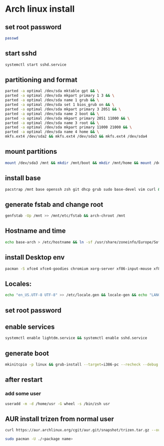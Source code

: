 # Arch linux install
## set root password
```bash
passwd
```
## start sshd
```bash
systemctl start sshd.service
```
## partitioning and format
```bash
parted -a optimal /dev/sda mktable gpt && \
parted -a optimal /dev/sda mkpart primary 1 3 && \
parted -a optimal /dev/sda name 1 grub && \
parted -a optimal /dev/sda set 1 bios_grub on && \
parted -a optimal /dev/sda mkpart primary 3 2051 && \
parted -a optimal /dev/sda name 2 boot && \
parted -a optimal /dev/sda mkpart primary 2051 11000 && \
parted -a optimal /dev/sda name 3 root && \
parted -a optimal /dev/sda mkpart primary 11000 21000 && \
parted -a optimal /dev/sda name 4 home && \
mkfs.ext4 /dev/sda2 && mkfs.ext4 /dev/sda3 && mkfs.ext4 /dev/sda4
```

## mount partitions
```bash
mount /dev/sda3 /mnt && mkdir /mnt/boot && mkdir /mnt/home && mount /dev/sda2 /mnt/boot/ && mount /dev/sda4 /mnt/home/
```
## install base
```bash
pacstrap /mnt base openssh zsh git dhcp grub sudo base-devel vim curl && git clone git://github.com/robbyrussell/oh-my-zsh.git ~/.oh-my-zsh && cp ~/.oh-my-zsh/templates/zshrc.zsh-template ~/.zshrc && chsh -s /bin/zsh
```

## generate fstab and change root
```bash
genfstab -Up /mnt >> /mnt/etc/fstab && arch-chroot /mnt
```
## Hostname and time
```bash
echo base-arch > /etc/hostname && ln -sf /usr/share/zoneinfo/Europe/Sofia /etc/localtime
```
## install Desktop env
```bash
pacman -S xfce4 xfce4-goodies chromium xorg-server xf86-input-mouse xf86-input-keyboard xf86-video-vesa xorg-fonts-100dpi ttf-bitstream-vera freetype2 xorg-fonts-type1 alsa-utils xorg-xinit networkmanager networkmanager-openconnect networkmanager-openvpn networkmanager-pptp networkmanager-vpnc wget vi vim emacs mc lightdm lightdm-gtk-greeter
```
## Locales:
```bash
echo "en_US.UTF-8 UTF-8" >> /etc/locale.gen && locale-gen && echo "LANG=en_US.UTF-8" >> /etc/locale.conf && echo "LC_COLLATE=C" >> /etc/locale.conf && echo "LC_TIME=en_US.UTF-8" >> /etc/locale.conf && echo "LC_MESSAGES=C" >> /etc/locale.conf
```

## set root password

## enable services
```bash
systemctl enable lightdm.service && systemctl enable sshd.service
```

## generate boot
```bash
mkinitcpio -p linux && grub-install --target=i386-pc --recheck --debug /dev/sda && grub-mkconfig -o /boot/grub/grub.cfg
```

## after restart

### add some user
```bash
useradd -m -d /home/usr -G wheel -s /bin/zsh usr
```

## AUR install trizen from normal user

```bash
curl https://aur.archlinux.org/cgit/aur.git/snapshot/trizen.tar.gz --output trizen.tar.gz && tar -xvf trizen.tar.gz && cd trizen/ && makepkg -s

sudo pacman -U ./<package name>
```
